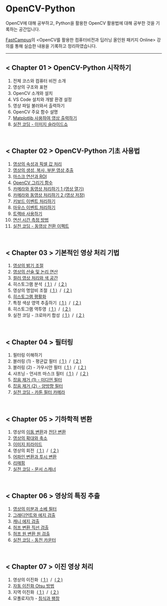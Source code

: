 # OpenCV-Python

OpenCV에 대해 공부하고, Python을 활용한 OpenCV 활용법에 대해 공부한 것을 기록하는 공간입니다.

<a href="https://fastcampus.co.kr/">FastCampus</a>의 <OpenCV를 활용한 컴퓨터비전과 딥러닝 올인원 패키지 Online> 강의를 통해 실습한 내용을 기록하고 정리하였습니다.

___

## < Chapter 01 > OpenCV-Python 시작하기
1. 전체 코스와 컴퓨터 비전 소개
2. 영상의 구조와 표현
3. OpenCV 소개와 설치
4. VS Code 설치와 개발 환경 설정
5. 영상 파일 불러와서 출력하기
6. OpenCV 주요 함수 설명
7. <a href="/CH01/matplot.py">Matplotlib 사용하여 영상 출력하기</a>
8. <a href="/CH01/[Project01]SlideShow.py">실전 코딩 - 이미지 슬라이드쇼</a>

<br>

## < Chapter 02 > OpenCV-Python 기초 사용법
1. <a href="/CH02/img_info.py">영상의 속성과 픽셀 값 처리</a>
2. <a href="/CH02/img_ops.py">영상의 생성, 복사, 부분 영상 추출</a>
3. <a href="/CH02/mask_op.py">마스크 연산과 ROI</a>
4. <a href="/CH02/drawing.py">OpenCV 그리기 함수</a>
5. <a href="/CH02/camera_in.py">카메라와 동영상 처리하기 1 (영상 열기)</a>
6. <a href="/CH02/video_out.py">카메라와 동영상 처리하기 2 (영상 저장)</a>
7. <a href="/CH02/keyboard.py">키보드 이벤트 처리하기</a>
8. <a href="/CH02/mouse.py">마우스 이벤트 처리하기</a>
9. <a href="/CH02/trackbar.py">트랙바 사용하기</a>
10. <a href="/CH02/time_check.py">연산 시간 측정 방법</a>
11. <a href="/CH02/[Project02]video_effect.py">실전 코딩 - 동영상 전환 이펙트</a>

<br>

## < Chapter 03 > 기본적인 영상 처리 기법
1. <a href="/CH03/brightness.py">영상의 밝기 조절</a>
2. <a href="/CH03/arithmetic.py">영상의 산술 및 논리 연산</a>
3. <a href="/CH03/color.py">컬러 영상 처리와 색 공간</a>
4. 히스토그램 분석 &nbsp;<a href="/CH03/histogram1.py">( 1 )</a> &nbsp;/&nbsp; <a href="/CH03/histogram2.py">( 2 )</a>
5. 영상의 명암비 조절 &nbsp;<a href="/CH03/contrast1.py">( 1 )</a> &nbsp;/&nbsp; <a href="/CH03/contrast2.py">( 2 )</a>
6. <a href="/CH03/equalize.py">히스토그램 평활화</a>
7. 특정 색상 영역 추출하기 &nbsp;<a href="/CH03/inrange1.py">( 1 )</a> &nbsp;/&nbsp; <a href="/CH03/inrange2.py">( 2 )</a>
8. 히스토그램 역투영 &nbsp;<a href="/CH03/backproj1.py">( 1 )</a> &nbsp;/&nbsp; <a href="/CH03/backproj2.py">( 2 )</a>
9. 실전 코딩 - 크로마키 합성 &nbsp;<a href="/CH03/[Project03]chroma_key1.py">( 1 )</a> &nbsp;/&nbsp; <a href="/CH03/[Project03]chroma_key2.py">( 2 )</a>

<br>

## < Chapter 04 > 필터링
1. 필터링 이해하기
2. 블러링 (1) - 평균값 필터 &nbsp;<a href="/CH04/blurring1.py">( 1 )</a> &nbsp;/&nbsp; <a href="/CH04/blurring2.py">( 2 )</a>
3. 블러링 (2) - 가우시안 필터 &nbsp;<a href="/CH04/gaussian1.py">( 1 )</a> &nbsp;/&nbsp; <a href="/CH04/gaussian2.py">( 2 )</a>
4. 샤프닝 - 언샤프 마스크 필터 &nbsp;<a href="/CH04/sharpening1.py">( 1 )</a> &nbsp;/&nbsp; <a href="/CH04/sharpening2.py">( 2 )</a>
5. <a href="/CH04/median.py">잡음 제거 (1) - 미디언 필터</a>
6. <a href="/CH04/bilateral.py">잡음 제거 (2) - 양방향 필터</a>
7. <a href="/CH04/[Project04]cartoon_cam.py">실전 코딩 - 카툰 필터 카메라</a>

<br>

## < Chapter 05 > 기하학적 변환
1. 영상의 <a href="/CH05/translate.py">이동 변환</a>과 <a href="/CH05/shear.py">전단 변환</a>
2. <a href="/CH05/scaling.py">영상의 확대와 축소</a>
3. <a href="/CH05/pyramid.py">이미지 피라미드</a>
4. 영상의 회전 &nbsp;<a href="/CH05/rotation1.py">( 1 )</a> &nbsp;/&nbsp; <a href="/CH05/rotation2.py">( 2 )</a>
5. <a href="/CH05/perspective.py">어파인 변환과 투시 변환</a>
6. <a href="/CH05/remap.py">리매핑</a>
7. <a href="/CH05/[Project05]docuscan.py">실전 코딩 - 문서 스캐너</a>

<br>

## < Chapter 06 > 영상의 특징 추출
1. <a href="/CH06/sobel.py">영상의 미분과 소베 필터</a>
2. <a href="/CH06/sobel_edge.py">그래디언트와 에지 검출</a>
3. <a href="/CH06/canny.py">캐니 에지 검출</a>
4. <a href="/CH06/hough_lines.py">허프 변환 직선 검출</a>
5. <a href="/CH06/hough_circles.py">허프 원 변환 원 검출</a>
6. <a href="/CH06/[Project06]coin_count.py">실전 코딩 - 동전 카운터</a>

<br>

## < Chapter 07 > 이진 영상 처리
1. 영상의 이진화 &nbsp;<a href="/CH07/threshold1.py">( 1 )</a> &nbsp;/&nbsp; <a href="/CH07/threshold2.py">( 2 )</a>
2. <a href="/CH07/otsu.py">자동 이진화 Otsu 방법</a>
3. 지역 이진화 &nbsp;<a href="/CH07/local_th.py">( 1 )</a> &nbsp;/&nbsp; <a href="/CH07/adaptive_th.py">( 2 )</a>
4. 모폴로지(1) - <a href="/CH07/morphology.py">침식과 팽창</a>
